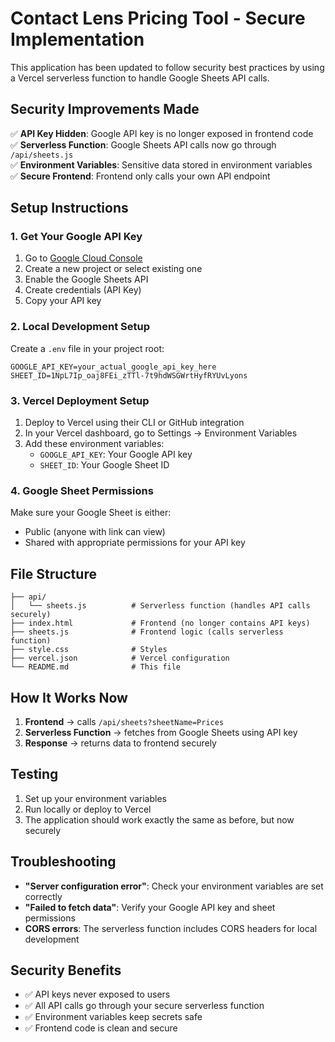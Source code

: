 # Contact Lens Pricing Tool - Secure Implementation

This application has been updated to follow security best practices by using a Vercel serverless function to handle Google Sheets API calls.

## Security Improvements Made

✅ **API Key Hidden**: Google API key is no longer exposed in frontend code  
✅ **Serverless Function**: Google Sheets API calls now go through `/api/sheets.js`  
✅ **Environment Variables**: Sensitive data stored in environment variables  
✅ **Secure Frontend**: Frontend only calls your own API endpoint  

## Setup Instructions

### 1. Get Your Google API Key

1. Go to [Google Cloud Console](https://console.cloud.google.com/)
2. Create a new project or select existing one
3. Enable the Google Sheets API
4. Create credentials (API Key)
5. Copy your API key

### 2. Local Development Setup

Create a `.env` file in your project root:

```env
GOOGLE_API_KEY=your_actual_google_api_key_here
SHEET_ID=1NpL7Ip_oaj8FEi_zTTl-7t9hdWSGWrtHyfRYUvLyons
```

### 3. Vercel Deployment Setup

1. Deploy to Vercel using their CLI or GitHub integration
2. In your Vercel dashboard, go to Settings → Environment Variables
3. Add these environment variables:
   - `GOOGLE_API_KEY`: Your Google API key
   - `SHEET_ID`: Your Google Sheet ID

### 4. Google Sheet Permissions

Make sure your Google Sheet is either:
- Public (anyone with link can view)
- Shared with appropriate permissions for your API key

## File Structure

```
├── api/
│   └── sheets.js          # Serverless function (handles API calls securely)
├── index.html             # Frontend (no longer contains API keys)
├── sheets.js              # Frontend logic (calls serverless function)
├── style.css              # Styles
├── vercel.json            # Vercel configuration
└── README.md              # This file
```

## How It Works Now

1. **Frontend** → calls `/api/sheets?sheetName=Prices`
2. **Serverless Function** → fetches from Google Sheets using API key
3. **Response** → returns data to frontend securely

## Testing

1. Set up your environment variables
2. Run locally or deploy to Vercel
3. The application should work exactly the same as before, but now securely

## Troubleshooting

- **"Server configuration error"**: Check your environment variables are set correctly
- **"Failed to fetch data"**: Verify your Google API key and sheet permissions
- **CORS errors**: The serverless function includes CORS headers for local development

## Security Benefits

- ✅ API keys never exposed to users
- ✅ All API calls go through your secure serverless function
- ✅ Environment variables keep secrets safe
- ✅ Frontend code is clean and secure 